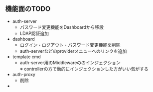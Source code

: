 
## 機能面のTODO
- auth-server
    - パスワード変更機能をDashboardから移設
    - LDAP認証追加
- dashboard
    - ログイン・ログアウト・パスワード変更機能を削除
    - auth-serverなどのproviderメニューへのリンクを追加
- template cmd
    - auth-server用のMiddlewareののインジェクション  
      ※ controllerの方で動的にインジェクションした方がいい気がする
- auth-proxy
    - 削除
-       